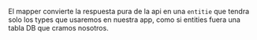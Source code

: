 El mapper convierte la respuesta pura de la api 
en una `entitie` que tendra solo los types que usaremos 
en nuestra app, como si entities fuera una tabla DB 
que cramos nosotros.

